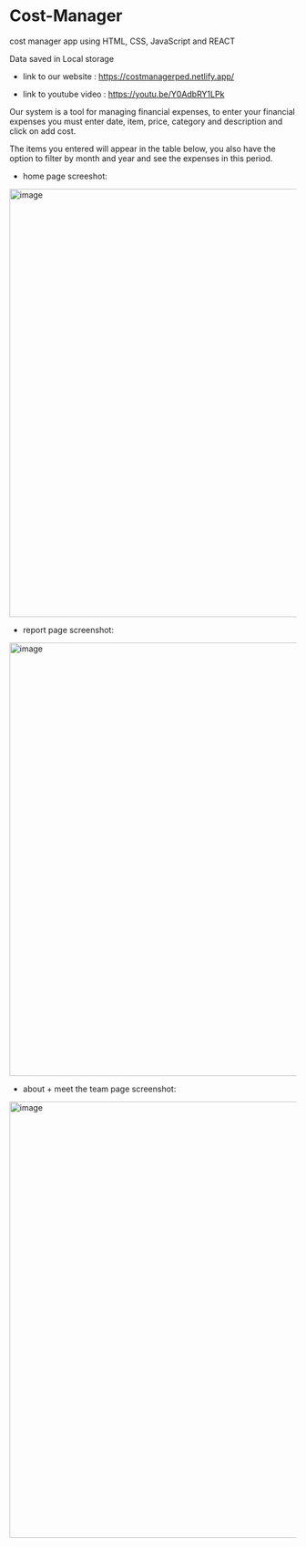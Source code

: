 # Cost-Manager
cost manager app using HTML, CSS, JavaScript and REACT

Data saved in Local storage

* link to our website : https://costmanagerped.netlify.app/

* link to youtube video : https://youtu.be/Y0AdbRY1LPk

Our system is a tool for managing financial expenses, to enter your financial expenses you must enter date, item, price, category and description and click on add cost.

The items you entered will appear in the table below, you also have the option to filter by month and year and see the expenses in this period.

* home page screeshot:

<img width="752" alt="image" src="https://github.com/EdenBlau/Cost-Manager/assets/84456928/43af5354-2c71-4810-9dce-7aa64c5c2b64">

* report page screenshot: 

<img width="761" alt="image" src="https://github.com/EdenBlau/Cost-Manager/assets/84456928/9765d9aa-9780-43bb-adbb-bfb3a872f504">

* about + meet the team page screenshot:

<img width="766" alt="image" src="https://github.com/EdenBlau/Cost-Manager/assets/84456928/26f33c48-8160-4ddb-a67a-29f93a0b8fd9">
